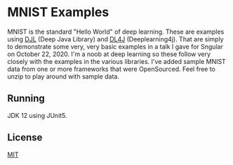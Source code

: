 # MNIST Examples

MNIST is the standard "Hello World" of deep learning. These are examples using [DJL](https://djl.ai/) (Deep Java Library) and [DL4J](https://deeplearning4j.org/) (Deeplearning4j). That are simply to demonstrate some very, very basic examples in a talk I gave for Sngular on October 22, 2020. I'm a noob at deep learning so these follow very closely with the examples in the various libraries. I've added sample MNIST data from one or more frameworks that were OpenSourced. Feel free to unzip to play around with sample data.

## Running
JDK 12 using JUnit5.


## License
[MIT](https://choosealicense.com/licenses/mit/)
